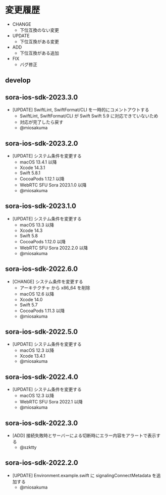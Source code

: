 # 変更履歴

- CHANGE
    - 下位互換のない変更
- UPDATE
    - 下位互換がある変更
- ADD
    - 下位互換がある追加
- FIX
    - バグ修正

## develop

## sora-ios-sdk-2023.3.0

- [UPDATE] SwiftLint, SwiftFormat/CLI を一時的にコメントアウトする
    - SwiftLint, SwiftFormat/CLI が Swift Swift 5.9 に対応できていないため
    - 対応が完了したら戻す
    - @miosakuma

## sora-ios-sdk-2023.2.0

- [UPDATE] システム条件を変更する
    - macOS 13.4.1 以降
    - Xcode 14.3.1
    - Swift 5.8.1
    - CocoaPods 1.12.1 以降
    - WebRTC SFU Sora 2023.1.0 以降
    - @miosakuma

## sora-ios-sdk-2023.1.0

- [UPDATE] システム条件を変更する
    - macOS 13.3 以降
    - Xcode 14.3
    - Swift 5.8
    - CocoaPods 1.12.0 以降
    - WebRTC SFU Sora 2022.2.0 以降
    - @miosakuma

## sora-ios-sdk-2022.6.0

- [CHANGE] システム条件を変更する
    - アーキテクチャ から x86_64 を削除
    - macOS 12.6 以降
    - Xcode 14.0
    - Swift 5.7
    - CocoaPods 1.11.3 以降
    - @miosakuma

## sora-ios-sdk-2022.5.0

- [UPDATE] システム条件を変更する
    - macOS 12.3 以降
    - Xcode 13.4.1
    - @miosakuma

## sora-ios-sdk-2022.4.0

- [UPDATE] システム条件を変更する
    - macOS 12.3 以降
    - WebRTC SFU Sora 2022.1 以降
    - @miosakuma
    
## sora-ios-sdk-2022.3.0

- [ADD] 接続失敗時とサーバーによる切断時にエラー内容をアラートで表示する 
    - @szktty

## sora-ios-sdk-2022.2.0

- [UPDATE] Environment.example.swift に signalingConnectMetadata を追加する 
    - @miosakuma
